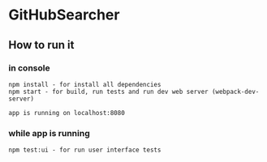 # GitHubSearcher

## How to run it

### in console
```
npm install - for install all dependencies
npm start - for build, run tests and run dev web server (webpack-dev-server)

app is running on localhost:8080
```    

### while app is running
```
npm test:ui - for run user interface tests
```  
